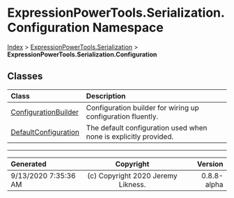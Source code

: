 ﻿# ExpressionPowerTools.Serialization.Configuration Namespace

[Index](../index.md) > [ExpressionPowerTools.Serialization](ExpressionPowerTools.Serialization.a.md) > **ExpressionPowerTools.Serialization.Configuration**

## Classes

| Class | Description |
| :-- | :-- |
| [ConfigurationBuilder](ExpressionPowerTools.Serialization.Configuration.ConfigurationBuilder.cs.md) | Configuration builder for wiring up configuration fluently. |
| [DefaultConfiguration](ExpressionPowerTools.Serialization.Configuration.DefaultConfiguration.cs.md) | The default configuration used when none is explicitly provided. |


---

| Generated | Copyright | Version |
| :-- | :-: | --: |
| 9/13/2020 7:35:36 AM | (c) Copyright 2020 Jeremy Likness. | 0.8.8-alpha |
